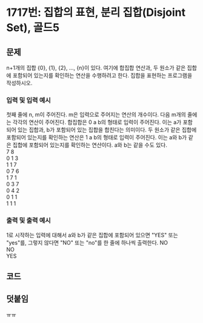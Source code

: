 # 1717번: 집합의 표현, 분리 집합(Disjoint Set), 골드5

## 문제
n+1개의 집합 {0}, {1}, {2}, ..., {n}이 있다. 여기에 합집합 연산과, 두 원소가 같은 집합에 포함되어 있는지를 확인하는 연산을 수행하려고 한다. 집합을 표현하는 프로그램을 작성하시오.

### 입력 및 입력 예시
첫째 줄에 n, m이 주어진다. m은 입력으로 주어지는 연산의 개수이다. 다음 m개의 줄에는 각각의 연산이 주어진다. 합집합은 0 a b의 형태로 입력이 주어진다. 이는 a가 포함되어 있는 집합과, b가 포함되어 있는 집합을 합친다는 의미이다. 두 원소가 같은 집합에 포함되어 있는지를 확인하는 연산은 1 a b의 형태로 입력이 주어진다. 이는 a와 b가 같은 집합에 포함되어 있는지를 확인하는 연산이다. a와 b는 같을 수도 있다.   
7 8   
0 1 3   
1 1 7   
0 7 6   
1 7 1   
0 3 7   
0 4 2   
0 1 1   
1 1 1   

### 출력 및 출력 예시
1로 시작하는 입력에 대해서 a와 b가 같은 집합에 포함되어 있으면 "YES" 또는 "yes"를, 그렇지 않다면 "NO" 또는 "no"를 한 줄에 하나씩 출력한다.
NO   
NO   
YES    

## 코드

## 덧붙임
ㅠㅠ
